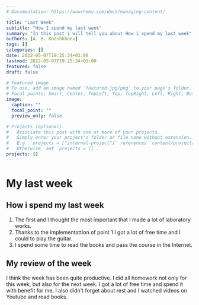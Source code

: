 ```yaml
---
# Documentation: https://wowchemy.com/docs/managing-content/

title: "Last Week"
subtitle: "How I spend my last week"
summary: "In this post i will tell you about How i spend my last week"
authors: [A. B. Khoshkhoev]
tags: []
categories: []
date: 2022-05-07T19:25:34+03:00
lastmod: 2022-05-07T19:25:34+03:00
featured: false
draft: false

# Featured image
# To use, add an image named `featured.jpg/png` to your page's folder.
# Focal points: Smart, Center, TopLeft, Top, TopRight, Left, Right, BottomLeft, Bottom, BottomRight.
image:
  caption: ""
  focal_point: ""
  preview_only: false

# Projects (optional).
#   Associate this post with one or more of your projects.
#   Simply enter your project's folder or file name without extension.
#   E.g. `projects = ["internal-project"]` references `content/project/deep-learning/index.md`.
#   Otherwise, set `projects = []`.
projects: []
---
```

 # My last week

 ## How i spend my last week 

1. The first and I thought the most important that I made a lot of laboratory works.
2. Thanks to the implementattion of point 1 I got a lot of free time and I could to play the guitar.
3. I spend some time to read the books and pass the course in the Internet.

 ## My review of the week

I think the week has been quite productive. I did all homework not only for this week, but also for the next week. I got a lot of free time and spend it with benefit for me. I also didn't forget about rest and I watched videos on Youtube and read books.